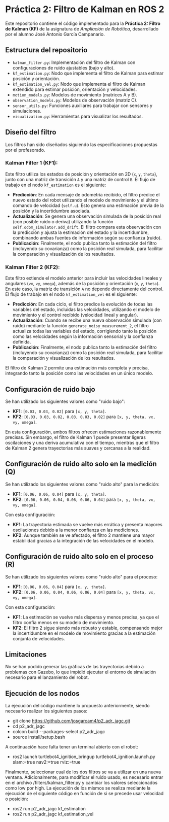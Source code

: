 # Práctica 2: Filtro de Kalman en ROS 2
Este repositorio contiene el código implementado para la **Práctica 2: Filtro de Kalman (KF)** de la asignatura de *Ampliación de Robótica*, desarrollado por el alumno José Antonio García Campanario.

## Estructura del repositorio
 - `kalman_filter.py`: Implementación del filtro de Kalman con configuraciones de ruido ajustables (bajo y alto).
 - `kf_estimation.py`: Nodo que implementa el filtro de Kalman para estimar posición y orientación.
 - `kf_estimation_vel.py`: Nodo que implementa el filtro de Kalman extendido para estimar posición, orientación y velocidades.
 - `motion_models.py`: Modelos de movimiento (matrices A y B).
 - `observation_models.py`: Modelos de observación (matriz C).
 - `sensor_utils.py`: Funciones auxiliares para trabajar con sensores y simulaciones.
 - `visualization.py`: Herramientas para visualizar los resultados.

## Diseño del filtro
Los filtros han sido diseñados siguiendo las especificaciones propuestas por el profesorado.

### Kalman Filter 1 (KF1): 
Este filtro utiliza los estados de posición y orientación en 2D (`x`, `y`, `theta`), junto con una matriz de transición `A` y una matriz de control `B`. El flujo de trabajo en el nodo `kf_estimation` es el siguiente:
- **Predicción**: En cada mensaje de odometría recibido, el filtro predice el nuevo estado del robot utilizando el modelo de movimiento y el último comando de velocidad (`self.u`). Esto genera una estimación previa de la posición y la incertidumbre asociada.
- **Actualización**: Se genera una observación simulada de la posición real (con posible ruido o deriva) utilizando la función `self.odom_simulator.add_drift`. El filtro compara esta observación con la predicción y ajusta la estimación del estado y la incertidumbre, combinando ambas fuentes de información según su confianza (ruido).
- **Publicación**: Finalmente, el nodo publica tanto la estimación del filtro (incluyendo su covarianza) como la posición real simulada, para facilitar la comparación y visualización de los resultados.

### Kalman Filter 2 (KF2):
Este filtro extiende el modelo anterior para incluir las velocidades lineales y angulares (`vx`, `vy`, `omega`), además de la posición y orientación (`x`, `y`, `theta`). En este caso, la matriz de transición `A` no depende directamente del control. El flujo de trabajo en el nodo `kf_estimation_vel` es el siguiente:
- **Predicción**: En cada ciclo, el filtro predice la evolución de todas las variables del estado, incluidas las velocidades, utilizando el modelo de movimiento y el control recibido (velocidad lineal y angular).
- **Actualización**: Cuando se recibe una nueva observación simulada (con ruido) mediante la función `generate_noisy_measurement_2`, el filtro actualiza todas las variables del estado, corrigiendo tanto la posición como las velocidades según la información sensorial y la confianza definida.
- **Publicación**: Finalmente, el nodo publica tanto la estimación del filtro (incluyendo su covarianza) como la posición real simulada, para facilitar la comparación y visualización de los resultados.

El filtro de Kalman 2 permite una estimación más completa y precisa, integrando tanto la posición como las velocidades en un único modelo.

## Configuración de ruido bajo
Se han utilizado los siguientes valores como "ruido bajo":
- **KF1**: `[0.03, 0.03, 0.02]` para `[x, y, theta]`.
- **KF2**: `[0.03, 0.03, 0.02, 0.03, 0.03, 0.02]` para `[x, y, theta, vx, vy, omega]`.

En esta configuración, ambos filtros ofrecen estimaciones razonablemente precisas. Sin embargo, el filtro de Kalman 1 puede presentar ligeras oscilaciones y una deriva acumulativa con el tiempo, mientras que el filtro de Kalman 2 genera trayectorias más suaves y cercanas a la realidad.

## Configuración de ruido alto solo en la medición (Q)
Se han utilizado los siguientes valores como "ruido alto" para la medición:
- **KF1**: `[0.06, 0.06, 0.04]` para `[x, y, theta]`.
- **KF2**: `[0.06, 0.06, 0.04, 0.06, 0.06, 0.04]` para `[x, y, theta, vx, vy, omega]`.

Con esta configuración:
- **KF1**: La trayectoria estimada se vuelve más errática y presenta mayores oscilaciones debido a la menor confianza en las mediciones.
- **KF2**: Aunque también se ve afectado, el filtro 2 mantiene una mayor estabilidad gracias a la integración de las velocidades en el modelo.

## Configuración de ruido alto solo en el proceso (R)
Se han utilizado los siguientes valores como "ruido alto" para el proceso:
- **KF1**: `[0.06, 0.06, 0.04]` para `[x, y, theta]`.
- **KF2**: `[0.06, 0.06, 0.04, 0.06, 0.06, 0.04]` para `[x, y, theta, vx, vy, omega]`.

Con esta configuración:
- **KF1**: La estimación se vuelve más dispersa y menos precisa, ya que el filtro confía menos en su modelo de movimiento.
- **KF2**: El filtro 2 sigue siendo más robusto y estable, compensando mejor la incertidumbre en el modelo de movimiento gracias a la estimación conjunta de velocidades.

## Limitaciones
No se han podido generar las gráficas de las trayectorias debido a problemas con Gazebo, lo que impidió ejecutar el entorno de simulación necesario para el lanzamiento del robot.

## Ejecución de los nodos
La ejecución del código mantiene lo propuesto anteriormente, siendo necesario realizar los siguientes pasos:
- git clone https://github.com/josgarcam4/p2_adr_jagc.git
- cd p2_adr_jagc
- colcon build --packages-select p2_adr_jagc
- source install/setup.bash

A continuación hace falta tener un terminal abierto con el robot:
- ros2 launch turtlebot4_ignition_bringup turtlebot4_ignition.launch.py slam:=true nav2:=true rviz:=true

Finalmente, seleccionar cual de los dos filtros se va a utilizar en una nueva ventana. Adicionalmente, para modificar el ruido usado, es necesario entrar en el archivo /filters/kalman_filter.py y cambiar los valores seleccionados como low por high. La ejecución de los mismos se realiza mediante la ejecución de el siguiente código en función de si se precede usar velocidad o posición:
- ros2 run p2_adr_jagc kf_estimation
- ros2 run p2_adr_jagc kf_estimation_vel

